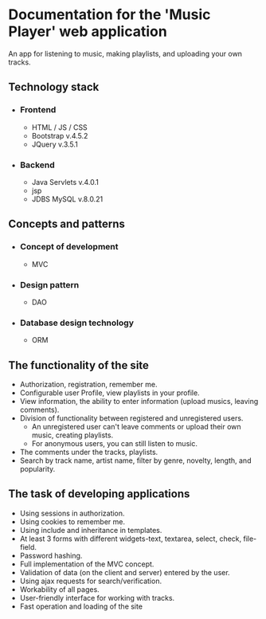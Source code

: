 # Documentation for the 'Music Player' web application
An app for listening to music, making playlists, and uploading your own tracks.
## Technology stack
- ### Frontend 
  - HTML / JS / CSS
  - Bootstrap v.4.5.2
  - JQuery v.3.5.1
  
- ### Backend
  - Java Servlets v.4.0.1 
  - jsp
  - JDBS MySQL v.8.0.21
 
## Сoncepts and patterns
- ### Concept of development
  - MVC
- ### Design pattern
  - DAO
- ### Database design technology
  - ORM
  
 ## The functionality of the site
 - Authorization, registration, remember me.
 - Сonfigurable user Profile, view playlists in your profile.
 - View information, the ability to enter information (upload musics, leaving comments).
 - Division of functionality between registered and unregistered users. 
    - An unregistered user can't leave comments or upload their own music, creating playlists.
    - For anonymous users, you can still listen to music.
 - The comments under the tracks, playlists.
 - Search by track name, artist name, filter by genre, novelty, length, and popularity.
 
 ## The task of developing applications
 - Using sessions in authorization.
 - Using cookies to remember me.
 - Using include and inheritance in templates.
 - At least 3 forms with different widgets-text, textarea, select, check, file-field.
 - Password hashing.
 - Full implementation of the MVC concept.
 - Validation of data (on the client and server) entered by the user.
 - Using ajax requests for search/verification.
 - Workability of all pages.
 - User-friendly interface for working with tracks.
 - Fast operation and loading of the site
